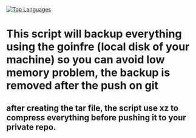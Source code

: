 [![Top Languages](https://img.shields.io/github/languages/top/vakandi/backup1337?color=green&label=shell&logo=github)](https://github.com/vakandi/vakandi)

# This script will backup everything using the goinfre (local disk of your machine) so you can avoid low memory problem, the backup is removed after the push on git

## after creating the tar file, the script use xz to compress everything before pushing it to your private repo. 
